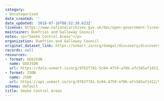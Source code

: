```yaml
---
category:
- Uncategorised
date_created: ''
date_updated: '2018-07-16T08:52:30.623Z'
license: https://www.nationalarchives.gov.uk/doc/open-government-licence/version/3/
maintainer: Dumfries and Galloway Council
notes: <p>"Smoke Control Areas"</p>
organization: Dumfries and Galloway Council
original_dataset_link: https://usmart.io/org/dumgal/discovery/discovery-view-detail/2c3b3933-ba6f-42e2-9f58-f43ed6c401ef
records: null
resources:
- format: GEOJSON
  name: GEOJSON
  url: https://data.usmart.io/org/9762f781-5c04-4759-a70b-afc585af1d12/resource?resourceGUID=214d8789-651f-4b0c-90fa-5a5ad7373b74
- format: JSON
  name: JSON
  url: https://api.usmart.io/org/9762f781-5c04-4759-a70b-afc585af1d12/575621b3-f511-4319-b5f6-c5fb723d6538/1/urql
schema: default
title: Smoke Control Areas
---
```

